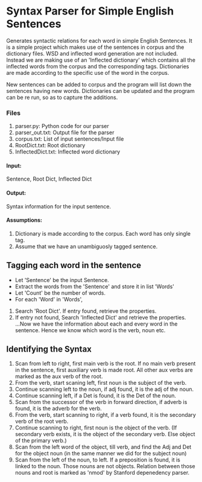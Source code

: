 # Syntax Parser for Simple English Sentences #

Generates syntactic relations for each word in simple English Sentences. It is a simple project which makes use of the sentences in corpus and the dictionary files. WSD and inflected word generation are not included. Instead we are making use of an 'Inflected dictionary' which contains all the inflected words from the corpus and the corresponding tags. Dictionaries are made according to the specific use of the word in the corpus. 

New sentences can be added to corpus and the program will list down the sentences having new words. Dictionaries can be updated and the program can be re run, so as to capture the additions. 

### Files ###
1. parser.py: Python code for our parser
2. parser_out.txt: Output file for the parser
3. corpus.txt: List of input sentences/Input file
4. RootDict.txt: Root dictionary
5. InflectedDict.txt: Inflected word dictionary

#### Input: ####
Sentence, Root Dict, Inflected Dict

#### Output: ####
Syntax information for the input sentence.

#### Assumptions: ####
1. Dictionary is made according to the corpus. Each word has only single tag.
2. Assume that we have an unambiguosly tagged sentence.

## **Tagging each word in the sentence** ##

* Let 'Sentence' be the input Sentence.
* Extract the words from the 'Sentence' and store it in list 'Words'
* Let 'Count' be the number of words.
* For each 'Word' in 'Words',
1. Search 'Root Dict'. If entry found, retrieve the properties.
2. If entry not found, Search 'Inflected Dict' and retrieve the properties.
...Now we have the information about each and every word in the sentence. Hence we know which
word is the verb, noun etc.

## **Identifying the Syntax** ##

1. Scan from left to right, first main verb is the root. If no main verb present in the sentence, first
auxiliary verb is made root. All other aux verbs are marked as the aux verb of the root.
2. From the verb, start scaning left, first noun is the subject of the verb.
3. Continue scanning left to the noun, if adj found, it is the adj of the noun.
4. Continue scanning left, if a Det is found, it is the Det of the noun.
5. Scan from the successor of the verb in forward direction, if adverb is found, it is the adverb for
the verb.
6. From the verb, start scanning to right, if a verb found, it is the secondary verb of the root verb.
7. Continue scanning to right, first noun is the object of the verb. (If secondary verb exists, it is the
object of the secondary verb. Else object of the primary verb.)
8. Scan from the left word of the object, till verb, and find the Adj and Det for the object noun (in
the same manner we did for the subject noun)
9. Scan from the left of the noun, to left. If a preposition is found, it is linked to the noun. Those
nouns are not objects. Relation between those nouns and root is marked as 'nmod' by Stanford
depenedency parser.
